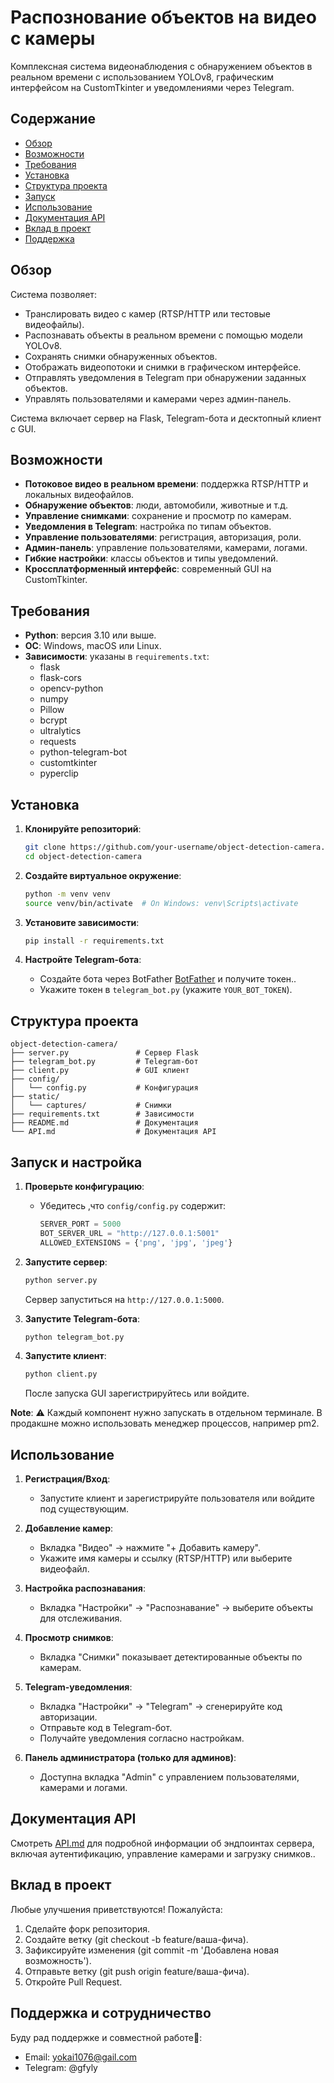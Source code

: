 # Распознование объектов на видео с камеры

Комплексная система видеонаблюдения с обнаружением объектов в реальном времени с использованием YOLOv8, графическим интерфейсом на CustomTkinter и уведомлениями через Telegram.

## Содержание
- [Обзор](#обзор)
- [Возможности](#возможности)
- [Требования](#требования)
- [Установка](#установка)
- [Структура проекта](#структура-проекта)
- [Запуск](#запуск)
- [Использование](#использование)
- [Документация API](#документация-api)
- [Вклад в проект](#вклад-в-проект)
- [Поддержка](#поддержка)

## Обзор
Система позволяет:
- Транслировать видео с камер (RTSP/HTTP или тестовые видеофайлы).
- Распознавать объекты в реальном времени с помощью модели YOLOv8.
- Сохранять снимки обнаруженных объектов.
- Отображать видеопотоки и снимки в графическом интерфейсе.
- Отправлять уведомления в Telegram при обнаружении заданных объектов.
- Управлять пользователями и камерами через админ-панель.

Система включает сервер на Flask, Telegram-бота и десктопный клиент с GUI.

## Возможности
- **Потоковое видео в реальном времени**: поддержка RTSP/HTTP и локальных видеофайлов.
- **Обнаружение объектов**: люди, автомобили, животные и т.д.
- **Управление снимками**: сохранение и просмотр по камерам.
- **Уведомления в Telegram**: настройка по типам объектов.
- **Управление пользователями**: регистрация, авторизация, роли.
- **Админ-панель**: управление пользователями, камерами, логами.
- **Гибкие настройки**: классы объектов и типы уведомлений.
- **Кроссплатформенный интерфейс**: современный GUI на CustomTkinter.

## Требования
- **Python**: версия 3.10 или выше.
- **ОС**: Windows, macOS или Linux.
- **Зависимости**: указаны в `requirements.txt`:
  - flask
  - flask-cors
  - opencv-python
  - numpy
  - Pillow
  - bcrypt
  - ultralytics
  - requests
  - python-telegram-bot
  - customtkinter
  - pyperclip

## Установка
1. **Клонируйте репозиторий**:
   ```bash
   git clone https://github.com/your-username/object-detection-camera.git
   cd object-detection-camera
2. **Создайте виртуальное окружение**:
   ```bash
   python -m venv venv
   source venv/bin/activate  # On Windows: venv\Scripts\activate
   ```

3. **Установите зависимости**:
   ```bash
   pip install -r requirements.txt
   ```

4. **Настройте Telegram-бота**:
   - Создайте бота через BotFather [BotFather](https://t.me/BotFather) и получите токен..
   - Укажите токен в `telegram_bot.py` (укажите `YOUR_BOT_TOKEN`).

## Структура проекта
```
object-detection-camera/
├── server.py               # Сервер Flask
├── telegram_bot.py         # Telegram-бот
├── client.py               # GUI клиент
├── config/
│   └── config.py           # Конфигурация
├── static/
│   └── captures/           # Снимки
├── requirements.txt        # Зависимости
├── README.md               # Документация
└── API.md                  # Документация API
```

## Запуск и настройка
1. **Проверьте конфигурацию**:
   - Убедитесь ,что `config/config.py` содержит:
     ```python
     SERVER_PORT = 5000
     BOT_SERVER_URL = "http://127.0.0.1:5001"
     ALLOWED_EXTENSIONS = {'png', 'jpg', 'jpeg'}
     ```

2. **Запустите сервер**:
   ```bash
   python server.py
   ```
   Сервер запуститься на `http://127.0.0.1:5000`.

3. **Запустите Telegram-бота**:
   ```bash
   python telegram_bot.py
   ```
  

4. **Запустите клиент**:
   ```bash
   python client.py
   ```
   После запуска GUI зарегистрируйтесь или войдите.

**Note**: ⚠️ Каждый компонент нужно запускать в отдельном терминале. В продакшне можно использовать менеджер процессов, например pm2.

## Использование
1. **Регистрация/Вход**:
   - Запустите клиент и зарегистрируйте пользователя или войдите под существующим.

2. **Добавление камер**:
   - Вкладка "Видео" → нажмите "+ Добавить камеру".
   - Укажите имя камеры и ссылку (RTSP/HTTP) или выберите видеофайл.

3. **Настройка распознавания**:
   - Вкладка "Настройки" → "Распознавание" → выберите объекты для отслеживания.

4. **Просмотр снимков**:
   - Вкладка "Снимки" показывает детектированные объекты по камерам.

5. **Telegram-уведомления**:
   - Вкладка "Настройки" → "Telegram" → сгенерируйте код авторизации.
   - Отправьте код в Telegram-бот.
   - Получайте уведомления согласно настройкам.

6. **Панель администратора (только для админов)**:
   - Доступна вкладка "Admin" с управлением пользователями, камерами и логами.
   
## Документация API
Смотреть [API.md](docs/API.md) для подробной информации об эндпоинтах сервера, включая аутентификацию, управление камерами и загрузку снимков..

## Вклад в проект
Любые улучшения приветствуются! Пожалуйста:
1. Сделайте форк репозитория.
2. Создайте ветку (git checkout -b feature/ваша-фича).
3. Зафиксируйте изменения (git commit -m 'Добавлена новая возможность').
4. Отправьте ветку (git push origin feature/ваша-фича).
5. Откройте Pull Request.

## Поддержка и сотрудничество
Буду рад поддержке и совместной работе💖:
- Email: yokai1076@gail.com
- Telegram: @gfyly
